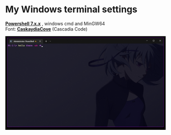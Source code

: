 # My Windows terminal settings
**[Powershell 7.x.x](https://github.com/PowerShell/PowerShell)** , windows cmd and MinGW64
<br>Font: **[CaskaydiaCove](https://www.nerdfonts.com/)** (Cascadia Code)

![Screenshot](https://github.com/Shikistrafe/windows-terminal/blob/master/prtsc.PNG "Screenshot")
